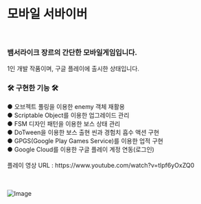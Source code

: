 <h1> 모바일 서바이버 </h1><br>

<h3> 뱀서라이크 장르의 간단한 모바일게임입니다. </h3>
1인 개발 작품이며, 구글 플레이에 출시한 상태입니다.<br>

<h3>🛠 구현한 기능 🛠</h3>
● 오브젝트 풀링을 이용한 enemy 객체 재활용<br>
● Scriptable Object를 이용한 업그레이드 관리<br>
● FSM 디자인 패턴을 이용한 보스 상태 관리<br>
● DoTween을 이용한 보스 출현 씬과 경험치 흡수 액션 구현<br>
● GPGS(Google Play Games Service)를 이용한 업적 구현<br>
● Google Cloud를 이용한 구글 플레이 계정 연동(로그인)<br><br>
플레이 영상 URL : https://www.youtube.com/watch?v=tlpf6yOxZQ0 <br><br><br>

![Image](https://github.com/user-attachments/assets/44980b88-88ca-41a0-b919-89e5d1c95dc5)<br><br>
